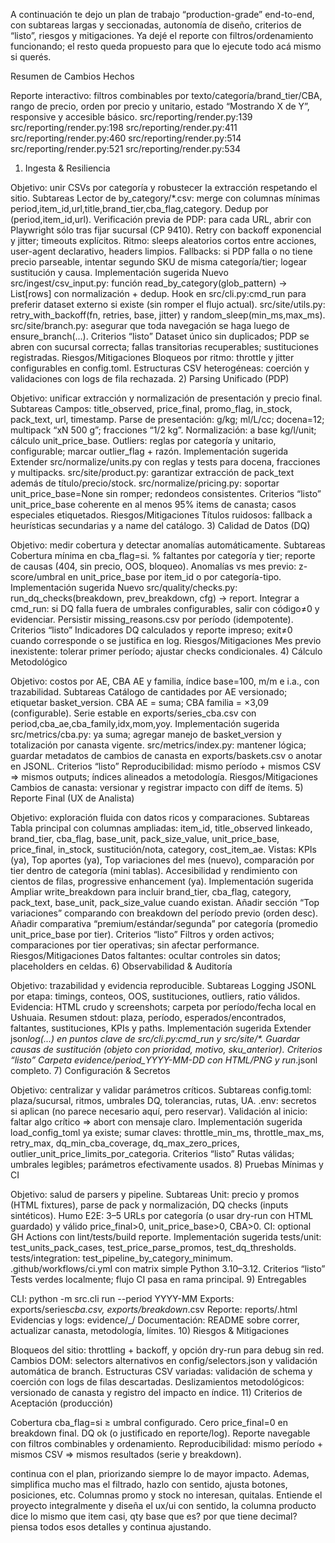 A continuación te dejo un plan de trabajo “production-grade” end-to-end, con subtareas largas y seccionadas, autonomía de diseño, criterios de “listo”, riesgos y mitigaciones. Ya dejé el reporte con filtros/ordenamiento funcionando; el resto queda propuesto para que lo ejecute todo acá mismo si querés.

Resumen de Cambios Hechos

Reporte interactivo: filtros combinables por texto/categoría/brand_tier/CBA, rango de precio, orden por precio y unitario, estado “Mostrando X de Y”, responsive y accesible básico.
src/reporting/render.py:139
src/reporting/render.py:198
src/reporting/render.py:411
src/reporting/render.py:460
src/reporting/render.py:514
src/reporting/render.py:521
src/reporting/render.py:534

1. Ingesta & Resiliencia

Objetivo: unir CSVs por categoría y robustecer la extracción respetando el sitio.
Subtareas
Lector de by_category/\*.csv: merge con columnas mínimas period,item_id,url,title,brand_tier,cba_flag,category. Dedup por (period,item_id,url).
Verificación previa de PDP: para cada URL, abrir con Playwright sólo tras fijar sucursal (CP 9410). Retry con backoff exponencial y jitter; timeouts explícitos.
Ritmo: sleeps aleatorios cortos entre acciones, user-agent declarativo, headers limpios.
Fallbacks: si PDP falla o no tiene precio parseable, intentar segundo SKU de misma categoría/tier; logear sustitución y causa.
Implementación sugerida
Nuevo src/ingest/csv_input.py: función read_by_category(glob_pattern) -> List[rows] con normalización + dedup.
Hook en src/cli.py:cmd_run para preferir dataset externo si existe (sin romper el flujo actual).
src/site/utils.py: retry_with_backoff(fn, retries, base, jitter) y random_sleep(min_ms,max_ms).
src/site/branch.py: asegurar que toda navegación se haga luego de ensure_branch(...).
Criterios “listo”
Dataset único sin duplicados; PDP se abren con sucursal correcta; fallas transitorias recuperables; sustituciones registradas.
Riesgos/Mitigaciones
Bloqueos por ritmo: throttle y jitter configurables en config.toml.
Estructuras CSV heterogéneas: coerción y validaciones con logs de fila rechazada. 2) Parsing Unificado (PDP)

Objetivo: unificar extracción y normalización de presentación y precio final.
Subtareas
Campos: title_observed, price_final, promo_flag, in_stock, pack_text, url, timestamp.
Parse de presentación: g/kg; ml/L/cc; docena=12; multipack “xN 500 g”; fracciones “1/2 kg”.
Normalización: a base kg/l/unit; cálculo unit_price_base.
Outliers: reglas por categoría y unitario, configurable; marcar outlier_flag + razón.
Implementación sugerida
Extender src/normalize/units.py con reglas y tests para docena, fracciones y multipacks.
src/site/product.py: garantizar extracción de pack_text además de título/precio/stock.
src/normalize/pricing.py: soportar unit_price_base=None sin romper; redondeos consistentes.
Criterios “listo”
unit_price_base coherente en al menos 95% items de canasta; casos especiales etiquetados.
Riesgos/Mitigaciones
Títulos ruidosos: fallback a heurísticas secundarias y a name del catálogo. 3) Calidad de Datos (DQ)

Objetivo: medir cobertura y detectar anomalías automáticamente.
Subtareas
Cobertura mínima en cba_flag=si.
% faltantes por categoría y tier; reporte de causas (404, sin precio, OOS, bloqueo).
Anomalías vs mes previo: z-score/umbral en unit_price_base por item_id o por categoría-tipo.
Implementación sugerida
Nuevo src/quality/checks.py: run_dq_checks(breakdown, prev_breakdown, cfg) -> report.
Integrar a cmd_run: si DQ falla fuera de umbrales configurables, salir con código≠0 y evidenciar.
Persistir missing_reasons.csv por período (idempotente).
Criterios “listo”
Indicadores DQ calculados y reporte impreso; exit≠0 cuando corresponde o se justifica en log.
Riesgos/Mitigaciones
Mes previo inexistente: tolerar primer período; ajustar checks condicionales. 4) Cálculo Metodológico

Objetivo: costos por AE, CBA AE y familia, índice base=100, m/m e i.a., con trazabilidad.
Subtareas
Catálogo de cantidades por AE versionado; etiquetar basket_version.
CBA AE = suma; CBA familia = ×3,09 (configurable).
Serie estable en exports/series_cba.csv con period,cba_ae,cba_family,idx,mom,yoy.
Implementación sugerida
src/metrics/cba.py: ya suma; agregar manejo de basket_version y totalización por canasta vigente.
src/metrics/index.py: mantener lógica; guardar metadatos de cambios de canasta en exports/baskets.csv o anotar en JSONL.
Criterios “listo”
Reproducibilidad: mismo período + mismos CSV ⇒ mismos outputs; índices alineados a metodología.
Riesgos/Mitigaciones
Cambios de canasta: versionar y registrar impacto con diff de ítems. 5) Reporte Final (UX de Analista)

Objetivo: exploración fluida con datos ricos y comparaciones.
Subtareas
Tabla principal con columnas ampliadas: item_id, title_observed linkeado, brand_tier, cba_flag, base_unit, pack_size_value, unit_price_base, price_final, in_stock, sustitución/nota, category, cost_item_ae.
Vistas: KPIs (ya), Top aportes (ya), Top variaciones del mes (nuevo), comparación por tier dentro de categoría (mini tablas).
Accesibilidad y rendimiento con cientos de filas, progressive enhancement (ya).
Implementación sugerida
Ampliar write_breakdown para incluir brand_tier, cba_flag, category, pack_text, base_unit, pack_size_value cuando existan.
Añadir sección “Top variaciones” comparando con breakdown del período previo (orden desc).
Añadir comparativa “premium/estándar/segunda” por categoría (promedio unit_price_base por tier).
Criterios “listo”
Filtros y orden activos; comparaciones por tier operativas; sin afectar performance.
Riesgos/Mitigaciones
Datos faltantes: ocultar controles sin datos; placeholders en celdas. 6) Observabilidad & Auditoría

Objetivo: trazabilidad y evidencia reproducible.
Subtareas
Logging JSONL por etapa: timings, conteos, OOS, sustituciones, outliers, ratio válidos.
Evidencia: HTML crudo y screenshots; carpeta por período/fecha local en Ushuaia.
Resumen stdout: plaza, período, esperados/encontrados, faltantes, sustituciones, KPIs y paths.
Implementación sugerida
Extender json*log(...) en puntos clave de src/cli.py:cmd_run y src/site/\*.
Guardar causas de sustitución (objeto con prioridad, motivo, sku_anterior).
Criterios “listo”
Carpeta evidence/period_YYYY-MM-DD con HTML/PNG y run*<period>.jsonl completo. 7) Configuración & Secretos

Objetivo: centralizar y validar parámetros críticos.
Subtareas
config.toml: plaza/sucursal, ritmos, umbrales DQ, tolerancias, rutas, UA.
.env: secretos si aplican (no parece necesario aquí, pero reservar).
Validación al inicio: faltar algo crítico ⇒ abort con mensaje claro.
Implementación sugerida
load_config_toml ya existe; sumar claves: throttle_min_ms, throttle_max_ms, retry_max, dq_min_cba_coverage, dq_max_zero_prices, outlier_unit_price_limits_por_categoria.
Criterios “listo”
Rutas válidas; umbrales legibles; parámetros efectivamente usados. 8) Pruebas Mínimas y CI

Objetivo: salud de parsers y pipeline.
Subtareas
Unit: precio y promos (HTML fixtures), parse de pack y normalización, DQ checks (inputs sintéticos).
Humo E2E: 3–5 URLs por categoría (o usar dry-run con HTML guardado) y válido price_final>0, unit_price_base>0, CBA>0.
CI: optional GH Actions con lint/tests/build reporte.
Implementación sugerida
tests/unit: test_units_pack_cases, test_price_parse_promos, test_dq_thresholds.
tests/integration: test_pipeline_by_category_minimum.
.github/workflows/ci.yml con matrix simple Python 3.10–3.12.
Criterios “listo”
Tests verdes localmente; flujo CI pasa en rama principal. 9) Entregables

CLI: python -m src.cli run --period YYYY-MM
Exports: exports/series*cba.csv, exports/breakdown*<period>.csv
Reporte: reports/<period>.html
Evidencias y logs: evidence/<period>\_<YYYY-MM-DD>/
Documentación: README sobre correr, actualizar canasta, metodología, límites. 10) Riesgos & Mitigaciones

Bloqueos del sitio: throttling + backoff, y opción dry-run para debug sin red.
Cambios DOM: selectors alternativos en config/selectors.json y validación automática de branch.
Estructuras CSV variadas: validación de schema y coerción con logs de filas descartadas.
Deslizamientos metodológicos: versionado de canasta y registro del impacto en índice. 11) Criterios de Aceptación (producción)

Cobertura cba_flag=si ≥ umbral configurado.
Cero price_final=0 en breakdown final.
DQ ok (o justificado en reporte/log).
Reporte navegable con filtros combinables y ordenamiento.
Reproducibilidad: mismo período + mismos CSV ⇒ mismos resultados (serie y breakdown).

continua con el plan, priorizando siempre lo de mayor impacto. Ademas, simplifica mucho mas el filtrado, hazlo con sentido, ajusta botones, posiciones, etc. Columnas promo y stock no interesan, quitalas. Entiende el proyecto integralmente y diseña el ux/ui con sentido, la columna producto dice lo mismo que item casi, qty base que es? por que tiene decimal? piensa todos esos detalles y continua ajustando.

